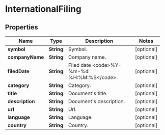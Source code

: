 

# InternationalFiling


## Properties

| Name | Type | Description | Notes |
|------------ | ------------- | ------------- | -------------|
|**symbol** | **String** | Symbol. |  [optional] |
|**companyName** | **String** | Company name. |  [optional] |
|**filedDate** | **String** | Filed date &lt;code&gt;%Y-%m-%d %H:%M:%S&lt;/code&gt;. |  [optional] |
|**category** | **String** | Category. |  [optional] |
|**title** | **String** | Document&#39;s title. |  [optional] |
|**description** | **String** | Document&#39;s description. |  [optional] |
|**url** | **String** | Url. |  [optional] |
|**language** | **String** | Language. |  [optional] |
|**country** | **String** | Country. |  [optional] |



